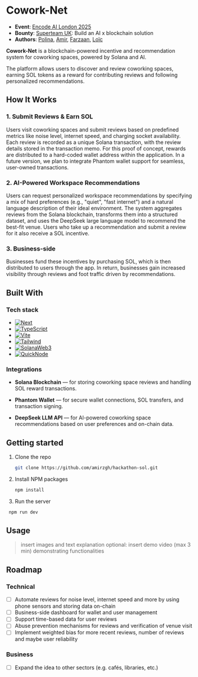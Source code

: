 # Cowork-Net
- **Event**: [Encode AI London 2025](https://lu.ma/AI-London-2025)
- **Bounty**: [Superteam UK](https://bento.me/superteamuk): Build an AI x blockchain solution
- **Authors**: [Polina](https://github.com/L1N-z), [Amir](https://github.com/amirzgh), [Farzaan](https://github.com/farzaanshaikh), [Loïc](https://github.com/PeronLo)


**Cowork-Net** is a blockchain-powered incentive and recommendation system for coworking spaces, powered by Solana and AI.

The platform allows users to discover and review coworking spaces, earning SOL tokens as a reward for contributing reviews and following personalized recommendations.

## How It Works

### 1. Submit Reviews & Earn SOL

Users visit coworking spaces and submit reviews based on predefined metrics like noise level, internet speed, and charging socket availability.
Each review is recorded as a unique Solana transaction, with the review details stored in the transaction memo.
For this proof of concept, rewards are distributed to a hard-coded wallet address within the application. In a future version, we plan to integrate Phantom wallet support for seamless, user-owned transactions.

### 2. AI-Powered Workspace Recommendations

Users can request personalized workspace recommendations by specifying a mix of hard preferences (e.g., "quiet", "fast internet") and a natural language description of their ideal environment.
The system aggregates reviews from the Solana blockchain, transforms them into a structured dataset, and uses the DeepSeek large language model to recommend the best-fit venue.
Users who take up a recommendation and submit a review for it also receive a SOL incentive.

### 3. Business-side

Businesses fund these incentives by purchasing SOL, which is then distributed to users through the app.
In return, businesses gain increased visibility through reviews and foot traffic driven by recommendations.

## Built With
### Tech stack
* [![Next][Next.js]][Next-url]
* [![TypeScript][TypeScript]][TypeScript-url]
* [![Vite][Vite]][Vite-url]
* [![Tailwind][Tailwind]][Tailwind-url]
* [![SolanaWeb3][SolanaWeb3]][SolanaWeb3-url]
* [![QuickNode][QuickNode]][QuickNode-url]

### Integrations
* **Solana Blockchain** — for storing coworking space reviews and handling SOL reward transactions.

* **Phantom Wallet** — for secure wallet connections, SOL transfers, and transaction signing.

* **DeepSeek LLM API** — for AI-powered coworking space recommendations based on user preferences and on-chain data.

## Getting started

1. Clone the repo
   ```sh
   git clone https://github.com/amirzgh/hackathon-sol.git
   ```
2. Install NPM packages
   ```sh
   npm install
   ```
3. Run the server
  ```sh
   npm run dev
   ```


## Usage
> insert images and text explanation
> optional: insert demo video (max 3 min) demonstrating functionalities


## Roadmap
### Technical
- [ ] Automate reviews for noise level, internet speed and more by using phone sensors and storing data on-chain
- [ ] Business-side dashboard for wallet and user management
- [ ] Support time-based data for user reviews
- [ ] Abuse prevention mechanisms for reviews and verification of venue visit
- [ ] Implement weighted bias for more recent reviews, number of reviews and maybe user reliability

### Business
- [ ] Expand the idea to other sectors (e.g. cafés, libraries, etc.)



<!-- LINKS -->
[Next.js]: https://img.shields.io/badge/next.js-000000?style=for-the-badge&logo=nextdotjs&logoColor=white
[Next-url]: https://nextjs.org/

[TypeScript]: https://img.shields.io/badge/TypeScript-3178C6?style=for-the-badge&logo=typescript&logoColor=white
[TypeScript-url]: https://www.typescriptlang.org/

[Vite]: https://img.shields.io/badge/Vite-646CFF?style=for-the-badge&logo=vite&logoColor=white
[Vite-url]: https://vitejs.dev/

[Tailwind]: https://img.shields.io/badge/Tailwind_CSS-38B2AC?style=for-the-badge&logo=tailwind-css&logoColor=white
[Tailwind-url]: https://tailwindcss.com/

[QuickNode]: https://img.shields.io/badge/QuickNode-563D7C?style=for-the-badge&logo=https://avatars.githubusercontent.com/u/53955811?s=200&v=4&logoColor=white
[QuickNode-url]: https://www.quicknode.com/

[DeepSeek]: https://img.shields.io/badge/DeepSeek-4B0082?style=for-the-badge&logo=quicknode&logoColor=white
[DeepSeek-url]: https://deepseek.com/

[SolanaWeb3]: https://img.shields.io/badge/Solana_Web3.js-9945FF?style=for-the-badge&logo=solana&logoColor=white
[SolanaWeb3-url]: https://solana-labs.github.io/solana-web3.js/
